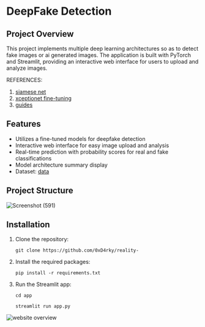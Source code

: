 # DeepFake Detection

## Project Overview
This project implements multiple deep learning architectures so as to detect fake images or ai generated images. The application is built with PyTorch and Streamlit, providing an interactive web interface for users to upload and analyze images.

REFERENCES:

1. [siamese net](https://www.cs.cmu.edu/~rsalakhu/papers/oneshot1.pdf)
2. [xceptionet fine-tuning](https://discuss.pytorch.org/t/xception-finetune/19195)
3. [guides](https://paperswithcode.com/task/deepfake-detection)

## Features
- Utilizes a fine-tuned models for deepfake detection
- Interactive web interface for easy image upload and analysis
- Real-time prediction with probability scores for real and fake classifications
- Model architecture summary display
- Dataset:  [data](https://www.kaggle.com/datasets/manjilkarki/deepfake-and-real-images)


## Project Structure
![Screenshot (591)](https://github.com/user-attachments/assets/c5425031-b072-4488-96d0-49d941d99023)

## Installation

1. Clone the repository:

   ```
   git clone https://github.com/0xD4rky/reality-
   ```

3. Install the required packages:

   ```
   pip install -r requirements.txt
   ```

5. Run the Streamlit app:

   ```
   cd app
   ```
   ```
   streamlit run app.py
   ```

![website overview](https://github.com/user-attachments/assets/c574567c-40d0-4b2c-80af-1c1d661c2e32)


